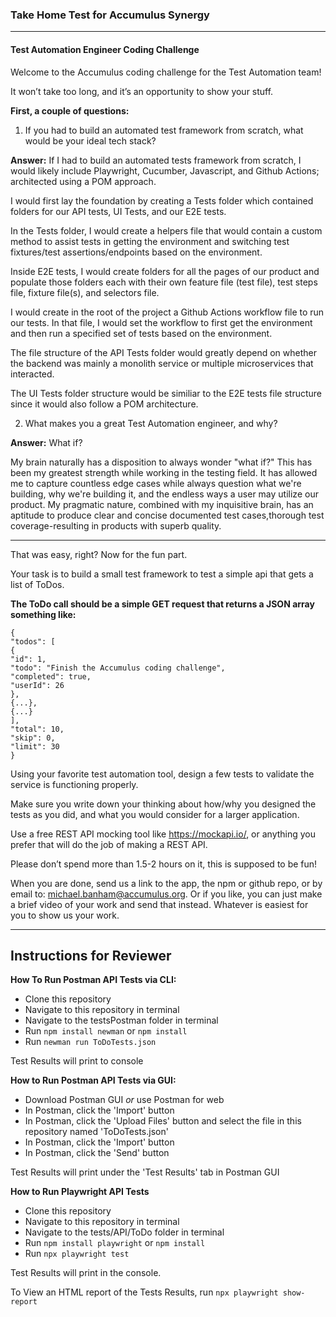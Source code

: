 ### Take Home Test for Accumulus Synergy
---

#### Test Automation Engineer Coding Challenge
Welcome to the Accumulus coding challenge for the Test Automation team! 

It won’t take too long, and it’s an opportunity to show your stuff. 

**First, a couple of questions:**
1) If you had to build an automated test framework from scratch, what would be your ideal
tech stack?

**Answer:** If I had to build an automated tests framework from scratch, I would likely include Playwright, Cucumber, Javascript, and Github Actions; architected using a POM approach.  

I would first lay the foundation by creating a Tests folder which contained folders for our API tests, UI Tests, and our E2E tests.  

In the Tests folder, I would create a helpers file that would contain a custom method to assist tests in getting the environment and switching test fixtures/test assertions/endpoints based on the environment.

Inside E2E tests, I would create folders for all the pages of our product and populate those folders each with their own feature file (test file), test steps file, fixture file(s), and selectors file. 

I would create in the root of the project a Github Actions workflow file to run our tests.  In that file, I would set the workflow to first get the environment and then run a specified set of tests based on the environment.

The file structure of the API Tests folder would greatly depend on whether the backend was mainly a monolith service or multiple microservices that interacted.

The UI Tests folder structure would be similiar to the E2E tests file structure since it would also follow a POM architecture.



2) What makes you a great Test Automation engineer, and why?

**Answer:** What if?

My brain naturally has a disposition to always wonder "what if?" This has been my greatest strength while working in the testing field.  It has allowed me to capture countless edge cases while always question what we're building, why we're building it, and the endless ways a user may utilize our product. My pragmatic nature, combined with my inquisitive brain, has an aptitude to produce clear and concise documented test cases,thorough test coverage-resulting in products with superb quality.

---

That was easy, right? Now for the fun part. 

Your task is to build a small test framework to test a simple api that gets a
list of ToDos. 

**The ToDo call should be a simple GET request that returns a JSON array something like:**

```
{
"todos": [
{
"id": 1,
"todo": "Finish the Accumulus coding challenge",
"completed": true,
"userId": 26
},
{...},
{...}
],
"total": 10,
"skip": 0,
"limit": 30
}
```

Using your favorite test automation tool, design a few tests to validate the service is functioning
properly. 

Make sure you write down your thinking about how/why you designed the tests as you
did, and what you would consider for a larger application.

Use a free REST API mocking tool like https://mockapi.io/, or anything you prefer that will do the
job of making a REST API.

Please don’t spend more than 1.5-2 hours on it, this is supposed to be fun!


When you are done, send us a link to the app, the npm or github repo, or by email to:
michael.banham@accumulus.org. Or if you like, you can just make a brief video of your work
and send that instead. Whatever is easiest for you to show us your work.

---

## Instructions for Reviewer

**How To Run Postman API Tests via CLI:**
- Clone this repository
- Navigate to this repository in terminal
- Navigate to the testsPostman folder in terminal
- Run `npm install newman` or `npm install`
- Run `newman run ToDoTests.json`

Test Results will print to console

**How to Run Postman API Tests via GUI:**
- Download Postman GUI _or_ use Postman for web
- In Postman, click the 'Import' button
- In Postman, click the 'Upload Files' button and select the file in this repository named 'ToDoTests.json'
- In Postman, click the 'Import' button
- In Postman, click the 'Send' button

Test Results will print under the 'Test Results' tab in Postman GUI

**How to Run Playwright API Tests**
- Clone this repository
- Navigate to this repository in terminal
- Navigate to the tests/API/ToDo folder in terminal
- Run `npm install playwright` or `npm install`
- Run `npx playwright test`

Test Results will print in the console.

To View an HTML report of the Tests Results, run `npx playwright show-report`




